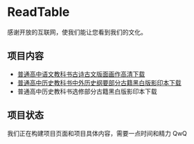 # ReadTable
感谢开放的互联网，使我们能让您看到我们的文化。

## 项目内容
- [普通高中语文教科书古诗古文版面画作高清下载](./chinese/note.md)
- [普通高中历史教科书中外历史纲要部分古籍黑白版影印本下载](./history/bx.md)
- 普通高中历史教科书选修部分古籍黑白版影印本下载

## 项目状态
我们正在构建项目页面和项目具体内容，需要一点时间和精力 QwQ

